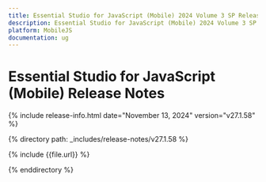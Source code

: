 ```yaml
---
title: Essential Studio for JavaScript (Mobile) 2024 Volume 3 SP Release Release Notes  
description: Essential Studio for JavaScript (Mobile) 2024 Volume 3 SP Release Release Notes  
platform: MobileJS
documentation: ug
---
```


# Essential Studio for JavaScript (Mobile)  Release Notes  

{% include release-info.html date="November 13, 2024"  version="v27.1.58" %} 

{% directory path: _includes/release-notes/v27.1.58 %}

{% include {{file.url}} %}

{% enddirectory %}